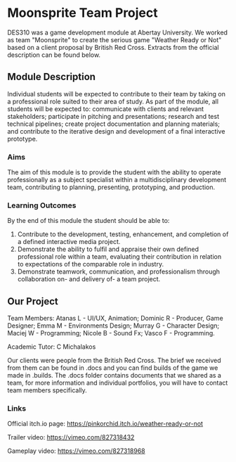 # Moonsprite Team Project
DES310 was a game development module at Abertay University. We worked as team "Moonsprite" to create the serious game "Weather Ready or Not" based on a client proposal by British Red Cross. Extracts from the official description can be found below.

## Module Description
Individual students will be expected to contribute to their team by taking on a professional role suited to their area of study. As part of the module, all students will be expected to: communicate with clients and relevant stakeholders; participate in pitching and presentations; research and test technical pipelines; create project documentation and planning materials; and contribute to the iterative design and development of a final interactive prototype.

### Aims
The aim of this module is to provide the student with the ability to operate professionally as a subject specialist within a multidisciplinary development team, contributing to planning, presenting, prototyping, and production.

### Learning Outcomes
By the end of this module the student should be able to:

1. Contribute to the development, testing, enhancement, and completion of a defined interactive media project.
2. Demonstrate the ability to fulfil and appraise their own defined professional role within a team, evaluating their contribution in relation to expectations of the comparable role in industry.
3. Demonstrate teamwork, communication, and professionalism through collaboration on- and delivery of- a team project.

## Our Project
Team Members: Atanas L - UI/UX, Animation; Dominic R - Producer, Game Designer; Emma M - Environments Design; Murray G - Character Design; Maciej W - Programming; Nicole B - Sound Fx; Vasco F - Programming. 

Academic Tutor: C Michalakos

Our clients were people from the British Red Cross. The brief we received from them can be found in .docs and you can find builds of the game we made in .builds. The .docs folder contains documents that we shared as a team, for more information and individual portfolios, you will have to contact team members specifically.

### Links
Official itch.io page: https://pinkorchid.itch.io/weather-ready-or-not

Trailer video: https://vimeo.com/827318432

Gameplay video: https://vimeo.com/827318968

